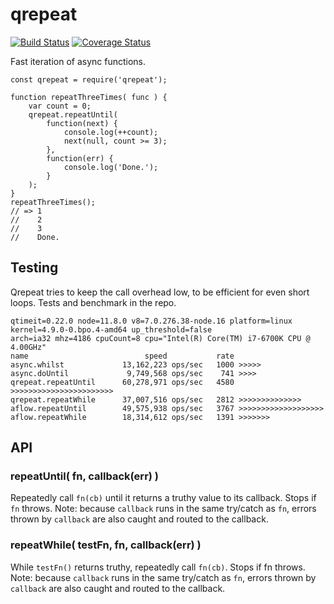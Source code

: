 qrepeat
=======
[![Build Status](https://api.travis-ci.org/andrasq/node-qrepeat.svg?branch=master)](https://travis-ci.org/andrasq/node-qrepeat?branch=master)
[![Coverage Status](https://coveralls.io/repos/github/andrasq/node-qrepeat/badge.svg?branch=master)](https://coveralls.io/github/andrasq/node-qrepeat?branch=master)

Fast iteration of async functions.

    const qrepeat = require('qrepeat');

    function repeatThreeTimes( func ) {
        var count = 0;
        qrepeat.repeatUntil(
            function(next) {
                console.log(++count);
                next(null, count >= 3);
            },
            function(err) {
                console.log('Done.');
            }
        );
    }
    repeatThreeTimes();
    // => 1
    //    2
    //    3
    //    Done.


Testing
-------

Qrepeat tries to keep the call overhead low, to be efficient for even short loops.  Tests
and benchmark in the repo.

    qtimeit=0.22.0 node=11.8.0 v8=7.0.276.38-node.16 platform=linux kernel=4.9.0-0.bpo.4-amd64 up_threshold=false
    arch=ia32 mhz=4186 cpuCount=8 cpu="Intel(R) Core(TM) i7-6700K CPU @ 4.00GHz"
    name                          speed           rate
    async.whilst             13,162,223 ops/sec   1000 >>>>>
    async.doUntil             9,749,568 ops/sec    741 >>>>
    qrepeat.repeatUntil      60,278,971 ops/sec   4580 >>>>>>>>>>>>>>>>>>>>>>>
    qrepeat.repeatWhile      37,007,516 ops/sec   2812 >>>>>>>>>>>>>>
    aflow.repeatUntil        49,575,938 ops/sec   3767 >>>>>>>>>>>>>>>>>>>
    aflow.repeatWhile        18,314,612 ops/sec   1391 >>>>>>>


API
---

### repeatUntil( fn, callback(err) )

Repeatedly call `fn(cb)` until it returns a truthy value to its callback.  Stops if `fn` throws.
Note: because `callback` runs in the same try/catch as `fn`, errors thrown by `callback` are
also caught and routed to the callback.

### repeatWhile( testFn, fn, callback(err) )

While `testFn()` returns truthy, repeatedly call `fn(cb)`.  Stops if fn throws.
Note: because `callback` runs in the same try/catch as `fn`, errors thrown by `callback` are
also caught and routed to the callback.
